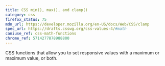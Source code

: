 ```yaml
---
title: CSS min(), max(), and clamp()
category: css
firefox_status: 75
mdn_url: https://developer.mozilla.org/en-US/docs/Web/CSS/clamp
spec_url: https://drafts.csswg.org/css-values-4/#math
caniuse_ref: css-math-functions
chrome_ref: 5714277878988800
---
```


CSS functions that allow you to set responsive values with a maximum or maximum value, or both.
